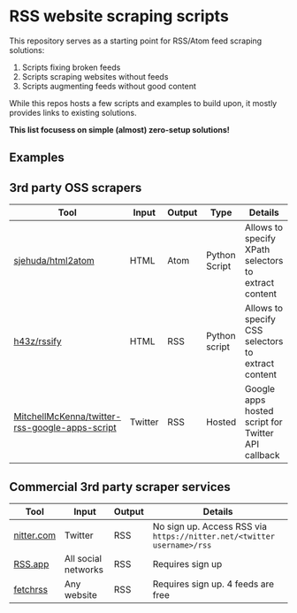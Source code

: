 # RSS website scraping scripts

This repository serves as a starting point for RSS/Atom feed scraping solutions:

1. Scripts fixing broken feeds
2. Scripts scraping websites without feeds
3. Scripts augmenting feeds without good content

While this repos hosts a few scripts and examples to build upon, it mostly provides links to existing solutions.

**This list focusess on simple (almost) zero-setup solutions!**

## Examples

## 3rd party OSS scrapers

| Tool              | Input | Output  | Type | Details                                            |
|-------------------|-------|---------|------|----------------------------------------------------|
| [sjehuda/html2atom](https://github.com/sjehuda/html2atom) | HTML | Atom | Python Script |Allows to specify XPath selectors to extract content |
| [h43z/rssify](https://github.com/h43z/rssify) | HTML | RSS | Python script | Allows to specify CSS selectors to extract content |
| [MitchellMcKenna/twitter-rss-google-apps-script](https://github.com/MitchellMcKenna/twitter-rss-google-apps-script) | Twitter | RSS | Hosted | Google apps hosted script for Twitter API callback |

## Commercial 3rd party scraper services

| Tool              | Input | Output | Details                                            |
|-------------------|-------|--------|----------------------------------------------------|
| [nitter.com](https://nitter.com) | Twitter | RSS | No sign up. Access RSS via `https://nitter.net/<twitter username>/rss` |
| [RSS.app](https://rss.app) | All social networks | RSS | Requires sign up | 
| [fetchrss](http://fetchrss.com/) | Any website | RSS | Requires sign up. 4 feeds are free |
